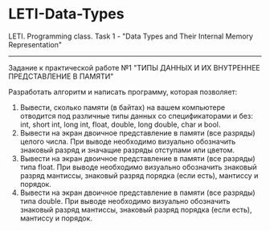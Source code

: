 # LETI-Data-Types
LETI. Programming class. Task 1 - "Data Types and Their Internal Memory Representation"

---

Задание к практической работе №1
"ТИПЫ ДАННЫХ И ИХ ВНУТРЕННЕЕ ПРЕДСТАВЛЕНИЕ В ПАМЯТИ"

Разработать алгоритм и написать программу, которая позволяет:
1) Вывести, сколько памяти (в байтах) на вашем компьютере отводится под различные типы
данных со спецификаторами и без: int, short int, long int, float, double, long double, char и bool.
2) Вывести на экран двоичное представление в памяти (все разряды) целого числа. При
выводе необходимо визуально обозначить знаковый разряд и значащие разряды отступами
или цветом.
3) Вывести на экран двоичное представление в памяти (все разряды) типа float. При выводе
необходимо визуально обозначить знаковый разряд мантиссы, знаковый разряд порядка
(если есть), мантиссу и порядок.
4) Вывести на экран двоичное представление в памяти (все разряды) типа double. При
выводе необходимо визуально обозначить знаковый разряд мантиссы, знаковый разряд
порядка (если есть), мантиссу и порядок.
